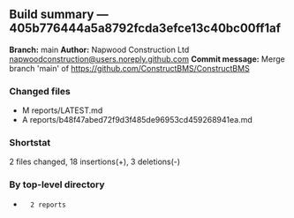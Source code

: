 ## Build summary — 405b776444a5a8792fcda3efce13c40bc00ff1af

**Branch:** main
**Author:** Napwood Construction Ltd <napwoodconstruction@users.noreply.github.com>
**Commit message:** Merge branch 'main' of https://github.com/ConstructBMS/ConstructBMS

### Changed files
 - M	reports/LATEST.md
 - A	reports/b48f47abed72f9d3f485de96953cd459268941ea.md

### Shortstat
 2 files changed, 18 insertions(+), 3 deletions(-)

### By top-level directory
 -       2 reports
